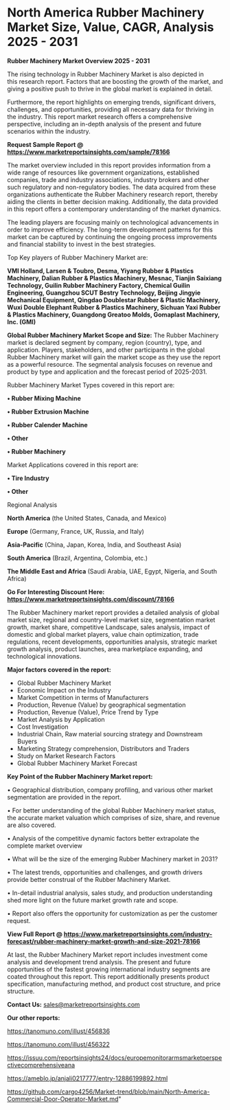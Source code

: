 # North America Rubber Machinery Market Size, Value, CAGR, Analysis 2025 - 2031

<Strong> Rubber Machinery Market Overview 2025 - 2031</strong>

The rising technology in Rubber Machinery Market is also depicted in this research report. Factors that are boosting the growth of the market, and giving a positive push to thrive in the global market is explained in detail.

Furthermore, the report highlights on emerging trends, significant drivers, challenges, and opportunities, providing all necessary data for thriving in the industry. This report market research offers a comprehensive perspective, including an in-depth analysis of the present and future scenarios within the industry.

<strong>Request Sample Report @ <a href=https://www.marketreportsinsights.com/sample/78166>https://www.marketreportsinsights.com/sample/78166</a></strong>

The market overview included in this report provides information from a wide range of resources like government organizations, established companies, trade and industry associations, industry brokers and other such regulatory and non-regulatory bodies. The data acquired from these organizations authenticate the Rubber Machinery research report, thereby aiding the clients in better decision making. Additionally, the data provided in this report offers a contemporary understanding of the market dynamics.

The leading players are focusing mainly on technological advancements in order to improve efficiency. The long-term development patterns for this market can be captured by continuing the ongoing process improvements and financial stability to invest in the best strategies.

Top Key players of Rubber Machinery Market are:

<strong>VMI Holland, Larsen & Toubro, Desma, Yiyang Rubber & Plastics Machinery, Dalian Rubber & Plastics Machinery, Mesnac, Tianjin Saixiang Technology, Guilin Rubber Machinery Factory, Chemical Guilin Engineering, Guangzhou SCUT Bestry Technology, Beijing Jingyie Mechanical Equipment, Qingdao Doublestar Rubber & Plastic Machinery, Wuxi Double Elephant Rubber & Plastics Machinery, Sichuan Yaxi Rubber & Plastics Machinery, Guangdong Greatoo Molds, Gomaplast Machinery, Inc. (GMI)</strong>

<strong><b>Global Rubber Machinery Market Scope and Size:</b></strong>
The Rubber Machinery market is declared segment by company, region (country), type, and application. Players, stakeholders, and other participants in the global Rubber Machinery market will gain the market scope as they use the report as a powerful resource. The segmental analysis focuses on revenue and product by type and application and the forecast period of 2025-2031.

Rubber Machinery Market Types covered in this report are:

<strong>• Rubber Mixing Machine

• Rubber Extrusion Machine

• Rubber Calender Machine

• Other

• Rubber Machinery</strong>

Market Applications covered in this report are:

<strong>• Tire Industry

• Other</strong> 

Regional Analysis

<strong>North America</strong> (the United States, Canada, and Mexico)

<strong>Europe</strong> (Germany, France, UK, Russia, and Italy)

<strong>Asia-Pacific</strong> (China, Japan, Korea, India, and Southeast Asia)

<strong>South America</strong> (Brazil, Argentina, Colombia, etc.)

<strong>The Middle East and Africa</strong> (Saudi Arabia, UAE, Egypt, Nigeria, and South Africa)

<strong>Go For Interesting Discount Here: <a href=https://www.marketreportsinsights.com/discount/78166>https://www.marketreportsinsights.com/discount/78166</a></strong>

The Rubber Machinery market report provides a detailed analysis of global market size, regional and country-level market size, segmentation market growth, market share, competitive Landscape, sales analysis, impact of domestic and global market players, value chain optimization, trade regulations, recent developments, opportunities analysis, strategic market growth analysis, product launches, area marketplace expanding, and technological innovations.

<strong><b>Major factors covered in the report:</b></strong>
<ul>
  <li>Global Rubber Machinery Market </li>
  <li>Economic Impact on the Industry</li>
  <li>Market Competition in terms of Manufacturers</li>
  <li>Production, Revenue (Value) by geographical segmentation</li>
  <li>Production, Revenue (Value), Price Trend by Type</li>
  <li>Market Analysis by Application</li>
  <li>Cost Investigation</li>
  <li>Industrial Chain, Raw material sourcing strategy and Downstream Buyers</li>
  <li>Marketing Strategy comprehension, Distributors and Traders</li>
  <li>Study on Market Research Factors</li>
  <li>Global Rubber Machinery Market Forecast</li>
</ul>

<strong><b>Key Point of the Rubber Machinery Market report:</b></strong>

• Geographical distribution, company profiling, and various other market segmentation are provided in the report.

• For better understanding of the global Rubber Machinery market status, the accurate market valuation which comprises of size, share, and revenue are also covered.

• Analysis of the competitive dynamic factors better extrapolate the complete market overview

• What will be the size of the emerging Rubber Machinery market in 2031?

• The latest trends, opportunities and challenges, and growth drivers provide better construal of the Rubber Machinery Market.

• In-detail industrial analysis, sales study, and production understanding shed more light on the future market growth rate and scope.

• Report also offers the opportunity for customization as per the customer request.

<strong><b>View Full Report @ <a href=https://www.marketreportsinsights.com/industry-forecast/rubber-machinery-market-growth-and-size-2021-78166>https://www.marketreportsinsights.com/industry-forecast/rubber-machinery-market-growth-and-size-2021-78166</a></b></strong>


At last, the Rubber Machinery Market report includes investment come analysis and development trend analysis. The present and future opportunities of the fastest growing international industry segments are coated throughout this report. This report additionally presents product specification, manufacturing method, and product cost structure, and price structure.

<strong>Contact Us:</strong>
sales@marketreportsinsights.com

<strong>Our other reports:</strong>

<a href=https://tanomuno.com/illust/456836>https://tanomuno.com/illust/456836</a>

<a href=https://tanomuno.com/illust/456322>https://tanomuno.com/illust/456322</a>

<a href=https://issuu.com/reportsinsights24/docs/europemonitorarmsmarketperspectivecomprehensiveana>https://issuu.com/reportsinsights24/docs/europemonitorarmsmarketperspectivecomprehensiveana</a>

<a href=https://ameblo.jp/anjali0217777/entry-12886199892.html>https://ameblo.jp/anjali0217777/entry-12886199892.html</a>

<a href=https://github.com/cargo4256/Market-trend/blob/main/North-America-Commercial-Door-Operator-Market.md>https://github.com/cargo4256/Market-trend/blob/main/North-America-Commercial-Door-Operator-Market.md</a>"
